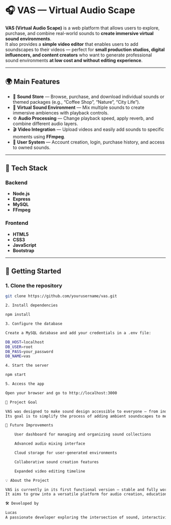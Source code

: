 # 🎧 VAS — Virtual Audio Scape

**VAS (Virtual Audio Scape)** is a web platform that allows users to explore, purchase, and combine real-world sounds to **create immersive virtual sound environments**.  
It also provides a **simple video editor** that enables users to add soundscapes to their videos — perfect for **small production studios, digital influencers, and content creators** who want to generate professional sound environments **at low cost and without editing experience**.

---

## 🌍 Main Features

- 🛒 **Sound Store** — Browse, purchase, and download individual sounds or themed packages (e.g., “Coffee Shop”, “Nature”, “City Life”).  
- 🎼 **Virtual Sound Environment** — Mix multiple sounds to create immersive ambiences with playback controls.  
- ⚙️ **Audio Processing** — Change playback speed, apply reverb, and combine different audio layers.  
- 🎬 **Video Integration** — Upload videos and easily add sounds to specific moments using **FFmpeg**.  
- 👤 **User System** — Account creation, login, purchase history, and access to owned sounds.  

---

## 🧩 Tech Stack

### Backend
- **Node.js**
- **Express**
- **MySQL**
- **FFmpeg**

### Frontend
- **HTML5**
- **CSS3**
- **JavaScript**
- **Bootstrap**

---

## 🚀 Getting Started

### 1. Clone the repository
```bash
git clone https://github.com/yourusername/vas.git

2. Install dependencies

npm install

3. Configure the database

Create a MySQL database and add your credentials in a .env file:

DB_HOST=localhost
DB_USER=root
DB_PASS=your_password
DB_NAME=vas

4. Start the server

npm start

5. Access the app

Open your browser and go to http://localhost:3000

🧠 Project Goal

VAS was designed to make sound design accessible to everyone — from independent filmmakers to digital creators.
Its goal is to simplify the process of adding ambient soundscapes to media without requiring any editing experience or expensive tools.

🧭 Future Improvements

    User dashboard for managing and organizing sound collections

    Advanced audio mixing interface

    Cloud storage for user-generated environments

    Collaborative sound creation features

    Expanded video editing timeline

💡 About the Project

VAS is currently in its first functional version — stable and fully working, with continuous improvements planned.
It aims to grow into a versatile platform for audio creation, education, and integration with visual media.

🛠️ Developed by

Lucas
A passionate developer exploring the intersection of sound, interactivity, and technology.
